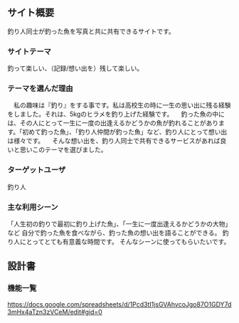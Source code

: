 ## サイト概要
釣り人同士が釣った魚を写真と共に共有できるサイトです。

### サイトテーマ
釣って楽しい、（記録/想い出を）残して楽しい。

### テーマを選んだ理由
　私の趣味は『釣り』をする事です。私は高校生の時に一生の思い出に残る経験をしました。それは、5kgのヒラメを釣り上げた経験です。
　釣った魚の中には、その人にとって一生に一度の出逢えるかどうかの魚が釣れることがあります。「初めて釣った魚」、「釣り人仲間が釣った魚」など、釣り人にとって想い出は様々です。
　そんな想い出を、釣り人同士で共有できるサービスがあれば良いと思いこのテーマを選びました。

### ターゲットユーザ
釣り人

### 主な利用シーン
「人生初の釣りで最初に釣り上げた魚」、「一生に一度出逢えるかどうかの大物」など
自分で釣った魚を食べながら、釣った魚の想い出を語ることができる。
釣り人にとってとても有意義な時間です。
そんなシーンに使ってもらいたいです。

## 設計書

### 機能一覧
https://docs.google.com/spreadsheets/d/1Pcd3tI1jsGVAhvcoJgo87O1GDY7d3mHx4aTzn3zVCeM/edit#gid=0

